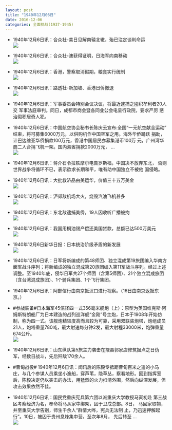 ```yaml
---
layout: post
title: "1940年12月06日"
date: 2016-12-06
categories: 全面抗战(1937-1945)
---
```


<meta name="referrer" content="no-referrer" />

- 1940年12月6日讯：合众社-美日见解南辕北辙，殆已注定谈判命运 <br/><img src="https://ww2.sinaimg.cn/large/aca367d8jw1fahf3elwg3j205q0h3myj.jpg" />

- 1940年12月6日讯：合众社-澳获得证明，日海军向南移动 <br/><img src="https://ww1.sinaimg.cn/large/aca367d8jw1fahdd32klaj20g20bgmzr.jpg" />

- 1940年12月6日讯：香港，警察取消假期，粮食实行统制 <br/><img src="https://ww1.sinaimg.cn/large/aca367d8jw1fahbmu71v2j20a0060t9i.jpg" />

- 1940年12月6日讯：路透社-新加坡、香港日侨撤退 <br/><img src="https://ww2.sinaimg.cn/large/aca367d8jw1fah85xkiqqj209g05j3z8.jpg" />

- 1940年12月6日讯：军事委员会特别会议决议，将最近逮捕之囤积牟利者20人交 军事法庭审判。同日，成都市商会暨各同业公会电呈行政院，要求严厉 惩治囤积居奇人犯。 

- 1940年12月6日讯：中国航空协会秘书长陈庆云宣布:全国“一元航空献金运动” 结束，将可募集6000万元，以供购机作中国空军之用。海外华侨踊跃 捐助，计巴达维亚华侨捐款100万元，香港中国居民亦募集港币100万 元，广州湾华商二人合捐飞机一架。国内湘省捐款2000万元， ... <br/><img src="https://ww2.sinaimg.cn/large/aca367d8jw1fagsjssopoj20c80903zm.jpg" />

- 1940年12月6日讯：蒋介石令拉铁摩尔电告罗斯福，中国决不放弃东北， 否则世界战争将循环不已，表示欲求长期和平，唯有助中国独立不被他 国侵略。 

- 1940年12月6日讯：大批救济品由美运华，价值三十五万美金 <br/><img src="https://ww3.sinaimg.cn/large/aca367d8jw1eyqc19p1koj20g7074abv.jpg" />

- 1940年12月6日讯：沪郊敌机场大火，烧毁汽油飞机甚多 <br/><img src="https://ww1.sinaimg.cn/large/aca367d8jw1eyqaagq1snj20gh0bmdhh.jpg" />

- 1940年12月6日讯：东北敌逮捕美侨，19人因收听广播被拘 <br/><img src="https://ww2.sinaimg.cn/large/aca367d8jw1eyq8k1i15pj20b20bqq43.jpg" />

- 1940年12月6日讯：我国用桐油锡产偿还美国贷款，总额已达500万美元 <br/><img src="https://ww2.sinaimg.cn/large/aca367d8jw1eyq6tn1j7mj207t0br74y.jpg" />

- 1940年12月6日新华日报：日本统治阶级矛盾的新发展 <br/><img src="https://ww2.sinaimg.cn/large/aca367d8jw1eyq1lydqiij21270gzjy6.jpg" />

- 1940年12月6日讯：日军将新编成的第48师团、独立混成第19旅团编入华南方面军战斗序列；将新编成的独立混成第20旅团编入第11军战斗序列。经过上述调整。至1940年底，侵华日军共27个师团（含第5师团）、21个独立混成旅团（含台湾混成旅团）、1个骑兵集团、1个飞行集团。 

- 1940年12月6日讯：阿部信行由南京抵汉口进行视察。（16日由南京返抵东京。） 

- #参战装备#日本海军45倍径四一式356毫米舰炮（上）：原型为英国维克斯·阿姆斯特朗船厂为日本建造的战列巡洋舰“金刚”号主炮，日本于1908年开始仿制，称为四一式。该舰炮精较度高而且较为可靠，采用双联装炮塔，炮组成员21人，炮塔重量780吨，最大射速每分钟2发，最大射程33000米，炮弹重量674公斤。 <br/><img src="https://ww1.sinaimg.cn/large/aca367d8jw1eyppgzjxuxj208g0r7ado.jpg" />

- 1940年12月6日讯：山东纵队第5旅主力袭击在掖县郭家店修筑据点之日伪军，经数日战斗，先后歼敌170余人。 

- #曹甸战役# 1940年12月6日讯：闻讯后的陈毅专抵距曹甸百米之遥的小马庄，与几个参谋人员乘坐小渔船，穿芦苇，隐草丛，察看地形。回到指挥室后，陈毅决定仍以突击的办法，用猛烈的火力扫清外围，然后向纵深发展，但攻击效果依然不佳。 

- 1940年12月6日讯：国民党重庆宪兵第六团以派重庆大学教授马寅初赴 第三战区考察经济为名，奉命将马从家中绑架，囚于卫戍总部。8日， 马回家取物，并至重庆大学告别，师生千余人“群情大哗，宪兵无法制 止，乃迅速押解起行”。10日，被囚于贵州息烽集中营。至次年8月， 先后转至 ...  <br/><img src="https://ww1.sinaimg.cn/large/aca367d8jw1eypk9to82mj20c8090ab5.jpg" />

